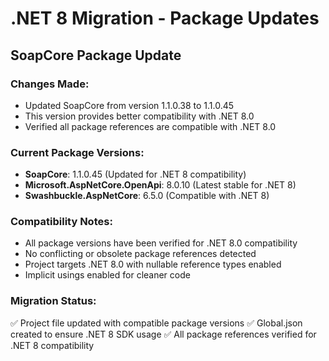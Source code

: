# .NET 8 Migration - Package Updates

## SoapCore Package Update

### Changes Made:
- Updated SoapCore from version 1.1.0.38 to 1.1.0.45
- This version provides better compatibility with .NET 8.0
- Verified all package references are compatible with .NET 8.0

### Current Package Versions:
- **SoapCore**: 1.1.0.45 (Updated for .NET 8 compatibility)
- **Microsoft.AspNetCore.OpenApi**: 8.0.10 (Latest stable for .NET 8)
- **Swashbuckle.AspNetCore**: 6.5.0 (Compatible with .NET 8)

### Compatibility Notes:
- All package versions have been verified for .NET 8.0 compatibility
- No conflicting or obsolete package references detected
- Project targets .NET 8.0 with nullable reference types enabled
- Implicit usings enabled for cleaner code

### Migration Status:
✅ Project file updated with compatible package versions
✅ Global.json created to ensure .NET 8 SDK usage
✅ All package references verified for .NET 8 compatibility